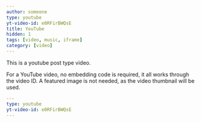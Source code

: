```yaml
---
author: someone
type: youtube
yt-video-id: e0RFirBWQsE
title: YouTube
hidden: 1
tags: [video, music, iframe]
category: [video]
---
```

This is a youtube post type video.

For a YouTube video, no embedding code is required, it all works through the video ID. A featured image is not needed, as the video thumbnail will be used.

```yml
---
type: youtube
yt-video-id: e0RFirBWQsE
---
```
